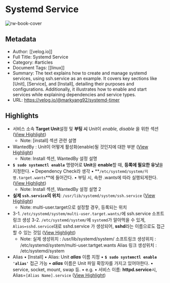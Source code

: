 # Systemd Service

![rw-book-cover](https://velog.velcdn.com/images/markyang92/post/0cdbd0e5-c0ec-4357-866e-92b799f47c4d/img60.png)

## Metadata
- Author: [[velog.io]]
- Full Title: Systemd Service
- Category: #articles
- Document Tags: [[linux]] 
- Summary: The text explains how to create and manage systemd services, using ssh.service as an example. It covers key sections like [Unit], [Service], and [Install], detailing their purposes and configurations. Additionally, it illustrates how to enable and start services while explaining dependencies and service types.
- URL: https://velog.io/@markyang92/systemd-timer

## Highlights
- 서비스 소속 **Target Unit**설정 및 **부팅 시** Unit이 *enable, disable* 을 위한 섹션 ([View Highlight](https://read.readwise.io/read/01j4gcebdpyf9jhph7pwq48swt))
    - Note: [install] 섹션 관련 설명
- WantedBy : Unit이 어떻게 활성화(enable)될 것인지에 대한 부분 ([View Highlight](https://read.readwise.io/read/01j4gch22mcz0hv1aesj6q0sed))
    - Note: Install 섹션, WantedBy 설정 설명
- **`$ sudo systemctl enable`** 명령어로 **Unit**을 **enable**할 때, **등록에 필요한 유닛**을 지정한다.
  • Dependency Check라 생각
  • **`/etc/systemd/system/지명.target.wants`**에 들어간다.
  • 부팅 시, 속한 .wants에 따라 실행되게한다. ([View Highlight](https://read.readwise.io/read/01j4gckjmndk7gf3s59wbmsf05))
    - Note: Install 섹션, WantedBy 설정 설명 2
- **실제 `ssh.service`의 위치**: `/usr/lib/systemd/system/ssh.service` ([View Highlight](https://read.readwise.io/read/01j4ggeady9zvzmm8jdqz0x8h8))
    - Note: multi-user.target으로 설정할 경우, 등록되는 위치
- 3-1. `/etc/systemd/system/multi-user.target.wants/`에 ssh.service 소프트링크 생성 
  3-2. `/etc/systemd/system/`에 `systemd`가 알아먹을 수 있게, `Alias=sshd.service`대로 
  sshd.service 가 생성되어, **sshd**라는 이름으로도 접근 할 수 있는 것임 ([View Highlight](https://read.readwise.io/read/01j4ggmy1ssw7712t7671t4snp))
    - Note: 실제 생성위치 : /usr/lib/systemd/system/
      소프트링크 생성위치 : /etc/systemd/system/multi-user.tartget.wants
      Alias 링크 생성위치 : /etc/systemd/system
- Alias
  • [Install]
  • Alias: Unit ***alias*** 이름 지정
  • **`$ sudo systemctl enable 'alias'`** 접근 가능
  • ***alias*** 이름은 Unit 파일 확장자를 가지고 있어야한다.
  • service, socket, mount, swap 등.
  • e.g.
  • 서비스 이름: **httpd.service**시, 
  Alias=`[Alias Name].service` ([View Highlight](https://read.readwise.io/read/01j4ggwm4d6k27d2tzecebm80d))
